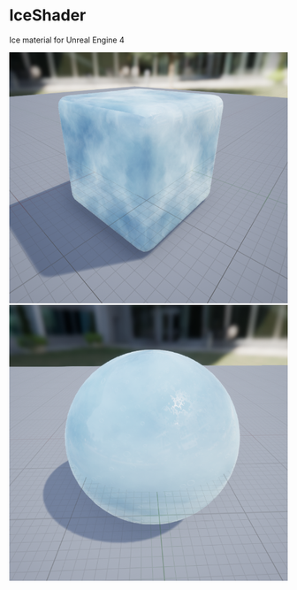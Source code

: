 # IceShader
Ice material for Unreal Engine 4

![alt text](https://github.com/noTformaT/UE4-IceShader/blob/master/Content/Shaders/ReadMe/readme_1.png)
![alt text](https://github.com/noTformaT/UE4-IceShader/blob/master/Content/Shaders/ReadMe/readme_2.png)
